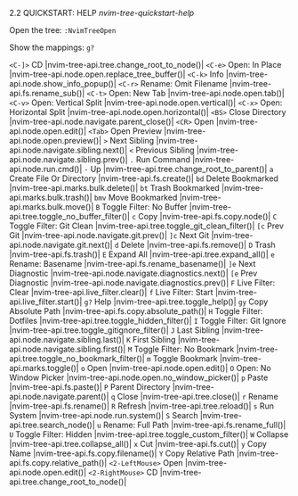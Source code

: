 2.2 QUICKSTART: HELP                              *nvim-tree-quickstart-help*

Open the tree:  `:NvimTreeOpen`

Show the mappings:  `g?`

`<C-]>`           CD                         |nvim-tree-api.tree.change_root_to_node()|
`<C-e>`           Open: In Place             |nvim-tree-api.node.open.replace_tree_buffer()|
`<C-k>`           Info                       |nvim-tree-api.node.show_info_popup()|
`<C-r>`           Rename: Omit Filename      |nvim-tree-api.fs.rename_sub()|
`<C-t>`           Open: New Tab              |nvim-tree-api.node.open.tab()|
`<C-v>`           Open: Vertical Split       |nvim-tree-api.node.open.vertical()|
`<C-x>`           Open: Horizontal Split     |nvim-tree-api.node.open.horizontal()|
`<BS>`            Close Directory            |nvim-tree-api.node.navigate.parent_close()|
`<CR>`            Open                       |nvim-tree-api.node.open.edit()|
`<Tab>`           Open Preview               |nvim-tree-api.node.open.preview()|
`>`               Next Sibling               |nvim-tree-api.node.navigate.sibling.next()|
`<`               Previous Sibling           |nvim-tree-api.node.navigate.sibling.prev()|
`.`               Run Command                |nvim-tree-api.node.run.cmd()|
`-`               Up                         |nvim-tree-api.tree.change_root_to_parent()|
`a`               Create File Or Directory   |nvim-tree-api.fs.create()|
`bd`              Delete Bookmarked          |nvim-tree-api.marks.bulk.delete()|
`bt`              Trash Bookmarked           |nvim-tree-api.marks.bulk.trash()|
`bmv`             Move Bookmarked            |nvim-tree-api.marks.bulk.move()|
`B`               Toggle Filter: No Buffer   |nvim-tree-api.tree.toggle_no_buffer_filter()|
`c`               Copy                       |nvim-tree-api.fs.copy.node()|
`C`               Toggle Filter: Git Clean   |nvim-tree-api.tree.toggle_git_clean_filter()|
`[c`              Prev Git                   |nvim-tree-api.node.navigate.git.prev()|
`]c`              Next Git                   |nvim-tree-api.node.navigate.git.next()|
`d`               Delete                     |nvim-tree-api.fs.remove()|
`D`               Trash                      |nvim-tree-api.fs.trash()|
`E`               Expand All                 |nvim-tree-api.tree.expand_all()|
`e`               Rename: Basename           |nvim-tree-api.fs.rename_basename()|
`]e`              Next Diagnostic            |nvim-tree-api.node.navigate.diagnostics.next()|
`[e`              Prev Diagnostic            |nvim-tree-api.node.navigate.diagnostics.prev()|
`F`               Live Filter: Clear         |nvim-tree-api.live_filter.clear()|
`f`               Live Filter: Start         |nvim-tree-api.live_filter.start()|
`g?`              Help                       |nvim-tree-api.tree.toggle_help()|
`gy`              Copy Absolute Path         |nvim-tree-api.fs.copy.absolute_path()|
`H`               Toggle Filter: Dotfiles    |nvim-tree-api.tree.toggle_hidden_filter()|
`I`               Toggle Filter: Git Ignore  |nvim-tree-api.tree.toggle_gitignore_filter()|
`J`               Last Sibling               |nvim-tree-api.node.navigate.sibling.last()|
`K`               First Sibling              |nvim-tree-api.node.navigate.sibling.first()|
`M`               Toggle Filter: No Bookmark |nvim-tree-api.tree.toggle_no_bookmark_filter()|
`m`               Toggle Bookmark            |nvim-tree-api.marks.toggle()|
`o`               Open                       |nvim-tree-api.node.open.edit()|
`O`               Open: No Window Picker     |nvim-tree-api.node.open.no_window_picker()|
`p`               Paste                      |nvim-tree-api.fs.paste()|
`P`               Parent Directory           |nvim-tree-api.node.navigate.parent()|
`q`               Close                      |nvim-tree-api.tree.close()|
`r`               Rename                     |nvim-tree-api.fs.rename()|
`R`               Refresh                    |nvim-tree-api.tree.reload()|
`s`               Run System                 |nvim-tree-api.node.run.system()|
`S`               Search                     |nvim-tree-api.tree.search_node()|
`u`               Rename: Full Path          |nvim-tree-api.fs.rename_full()|
`U`               Toggle Filter: Hidden      |nvim-tree-api.tree.toggle_custom_filter()|
`W`               Collapse                   |nvim-tree-api.tree.collapse_all()|
`x`               Cut                        |nvim-tree-api.fs.cut()|
`y`               Copy Name                  |nvim-tree-api.fs.copy.filename()|
`Y`               Copy Relative Path         |nvim-tree-api.fs.copy.relative_path()|
`<2-LeftMouse>`   Open                       |nvim-tree-api.node.open.edit()|
`<2-RightMouse>`  CD                         |nvim-tree-api.tree.change_root_to_node()|
